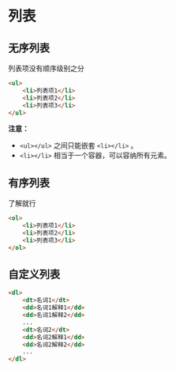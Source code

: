 # 列表



## 无序列表

列表项没有顺序级别之分

```html
<ul>
    <li>列表项1</li>
    <li>列表项2</li>
    <li>列表项3</li>
</ul>
```

**注意：**

* `<ul></ul>` 之间只能嵌套 `<li></li>` 。
* `<li></li>` 相当于一个容器，可以容纳所有元素。



## 有序列表

了解就行

```html
<ol>
    <li>列表项1</li>
    <li>列表项2</li>
    <li>列表项3</li>
</ol>
```



## 自定义列表

```html
<dl>
    <dt>名词1</dt>
    <dd>名词1解释1</dd>
    <dd>名词1解释2</dd>
    ...
    <dt>名词2</dt>
    <dd>名词2解释1</dd>
    <dd>名词2解释2</dd>
    ...
</dl>
```

